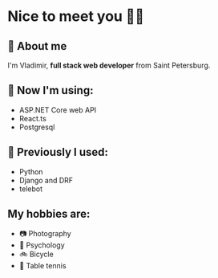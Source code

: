 # Nice to meet you 👋🏻 
## 🦔 About me
I'm Vladimir, **full stack web developer** from Saint Petersburg.

## 🥸 Now I'm using:
* ASP.NET Core web API
* React.ts
* Postgresql

## 📝 Previously I used:
* Python
* Django and DRF
* telebot

## My hobbies are:
* 📷 Photography
* 📖 Psychology
* 🚲 Bicycle
* 🏓 Table tennis 